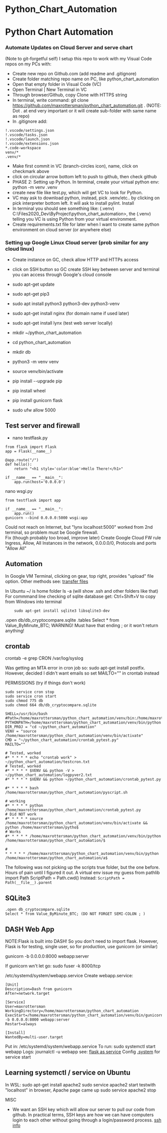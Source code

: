 # Python_Chart_Automation

# Python Chart Automation
### Automate Updates on Cloud Server and serve chart

(Note to git-forgetful self) I setup this repo to work with my Visual Code repos on my PCs with:

- Create new repo on Github.com (add readme and .gitignore)
- Create folder matching repo name on PC, like python_chart_automation
- Open that empty folder in Visual Code (VC)
- Open Terminal | New Terminal in VC
- Through browser/Github, copy Clone with HTTPS string
- In terminal, write command:
	git clone https://github.com/maxrottersman/python_chart_automation.git .
	(NOTE: Dot . at end very important or it will create sub-folder with same name as repo)
- In .gitignore add:
```.vscode/*
!.vscode/settings.json
!.vscode/tasks.json
!.vscode/launch.json
!.vscode/extensions.json
*.code-workspace
venv/*
.venv/*
```
- Make first commit in VC (branch-circles icon), name, click on checkmark above
- click on circular arrow bottom left to push to github, then check github
- PHASE 2: Setting up Python. In terminal, create your virtual python env: python -m venv .venv
- create new file like test.py, which will get VC to look for Python.
- VC may ask to download python, instead, pick .venv/etc.. by clicking on pick interpreter bottom left.  It will ask to install pylint.  Install
- In terminal you should see something like: (.venv) C:\Files2020_Dev\ByProject\python_chart_automation>, the (.venv) telling you VC is using Python from your virtual environment. 
- Create requirements.txt file for later when I want to create same python environment on cloud server (or anywhere else)

### Setting up Google Linux Cloud server (prob similar for any cloud linux)
- Create instance on GC, check allow HTTP and HTTPs access
- click on SSH button so GC create SSH key between server and terminal you can access through Google's cloud console
- sudo apt-get update
- sudo apt-get pip3
- sudo apt install python3 python3-dev python3-venv
- sudo apt-get install nginx (for domain name if used later)
- sudo apt-get install lynx (test web server locally)

- mkdir ~/python_chart_automation
- cd python_chart_automation
- mkdir db
- python3 -m venv venv
- source venv/bin/activate

- pip install --upgrade pip
- pip install wheel
- pip install gunicorn flask
- sudo ufw allow 5000

## Test server and firewall
- nano testflask.py
```
from flask import Flask
app = Flask(__name__)

@app.route("/")
def hello():
    return "<h1 style='color:blue'>Hello There!</h1>"

if __name__ == "__main__":
    app.run(host='0.0.0.0')
```
nano wsgi.py
```
from testflask import app

if __name__ == "__main__":
    app.run()
gunicorn --bind 0.0.0.0:5000 wsgi:app
```
Could not reach on Internet, but "lynx localhost:5000" worked from 2nd terminal, so problem must be Google firewall.  
Fix (though probably too broad, improve later)  Create Google Cloud FW rule Ingress, Allow, All Instances in the network, 0.0.0.0/0, Protocols and ports "Allow All"

## Automation
In Google VM Terminal, clicking on gear, top right, provides "upload" file option.  Other methods see: [transfer files](https://cloud.google.com/compute/docs/instances/transfer-files)

In Ubuntu
~/ is home folder
ls -a (will show .ssh and other folders like that)
For commmand line checking of sqlite database get:
Ctrl+Shift+V to copy from Windows into terminal
```
    sudo apt-get install sqlite3 libsqlite3-dev
```
.open db/db_cryptocompare.sqlite
.tables
Select * from Value_ByMinute_BTC; 
WARNING! Must have that ending ; or it won't return anything!

## crontab

crontab -e
grep CRON /var/log/syslog

Was getting an MTA error in cron job so: sudo apt-get install postfix. However, decided I didn't want emails so set MAILTO="" in crontab instead

PERMISSIONS (try if things don't work)
```chmod u+x apitest.py
sudo service cron stop
sudo service cron start
sudo chmod 775 db
sudo chmod 664 db/db_cryptocompare.sqlite
```
```
SHELL=/usr/bin/bash
#Path=/home/maxrottersman/python_chart_automation/venv/bin:/home/maxrottersman/python_chart_automation:$PATH
PYTHONPATH=/home/maxrottersman/python_chart_automation/venv/bin/python
DIR_PROJ = "cd ~/python_chart_automation"
VENV = "source /home/maxrottersman/python_chart_automation/venv/bin/activate"
CMD = "~/python_chart_automation/crontab_pytest.py"
MAILTO=""

# Tested, worked
#* * * * * echo "crontab work" > ~/python_chart_automation/testcron.txt
# Tested, worked
#* * * * * $VENV && python -V > ~/python_chart_automation/logpyver2.txt
#* * * * * $VENV && python ~/python_chart_automation/crontab_pytest.py

#* * * * * bash /home/maxrottersman/python_chart_automation/pyscript.sh

# working
#* * * * * python /home/maxrottersman/python_chart_automation/crontab_pytest.py
# Did NOT work
#* * * * * source /home/maxrottersman/python_chart_automation/venv/bin/activate && python /home/maxrottersman/pytho$
# Works
#* * * * * /home/maxrottersman/python_chart_automation/venv/bin/python /home/maxrottersman/python_chart_automation/$

#
* * * * * /home/maxrottersman/python_chart_automation/venv/bin/python /home/maxrottersman/python_chart_automation/a$
```



The following was not picking up the scripts true folder,
but the one before.  Hours of pain until I figured it out.
A virtual env issue my guess
from pathlib import Path
ScriptPath = Path.cwd()
Instead:
```ScriptPath = Path(__file__).parent```

## SQLite3
```
.open db_cryptocompare.sqlite
Select * from Value_ByMinute_BTC; (DO NOT FORGET SEMI-COLON ; )
```
## DASH Web App
NOTE:Flask is built into DASH!  So you don't need to import flask.
However, Flask is for testing, single user, so for production, use gunicorn (or similar)

gunicorn -b 0.0.0.0:8000 webapp:server

If gunicorn wn't let go: sudo fuser -k 8000/tcp

/etc/systemd/system/webapp.service
Create webapp.service:
```
[Unit]
Description=Dash from gunicorn
After=network.target

[Service]
User=maxrottersman
WorkingDirectory=/home/maxrottersman/python_chart_automation
ExecStart=/home/maxrottersman/python_chart_automation/venv/bin/gunicorn -b 0.0.0.0:8000 webapp:server
Restart=always

[Install]
WantedBy=multi-user.target
```

Put in: /etc/systemd/system/webapp.service
To run:
sudo systemctl start webapp
Logs:
journalctl -u webapp
see: [flask as service](https://blog.miguelgrinberg.com/post/running-a-flask-application-as-a-service-with-systemd)
Config [.system](https://serverfault.com/questions/821575/systemd-run-a-python-script-at-startup-virtualenv) for service start

## Learning systemctl / service on Ubuntu
In WSL: sudo apt-get install apache2
sudo service apache2 start
testwith "localhost" in browser, Apache page came up
sudo service apache2 stop



MISC

- We want an SSH key which will allow our server to pull our code from github.  In practical terms, SSH keys are how we can have computers login to each other without going through a login/password process. [ssh info](https://www.ssh.com/ssh/keygen)
